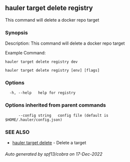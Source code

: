 ## hauler target delete registry

This command will delete a docker repo target

### Synopsis


Description:
This command will delete a docker repo target

Example Command:
```
hauler target delete registry dev
```
		

```
hauler target delete registry [env] [flags]
```

### Options

```
  -h, --help   help for registry
```

### Options inherited from parent commands

```
      --config string   config file (default is $HOME/.hauler/config.json)
```

### SEE ALSO

* [hauler target delete](hauler_target_delete.md)	 - Delete a target

###### Auto generated by spf13/cobra on 17-Dec-2022
